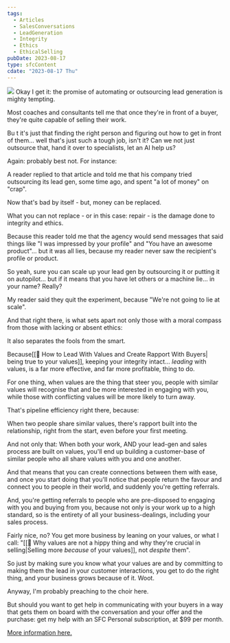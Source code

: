 ```yaml
---
tags:
  - Articles
  - SalesConversations
  - LeadGeneration
  - Integrity
  - Ethics
  - EthicalSelling
pubDate: 2023-08-17
type: sfcContent
cdate: "2023-08-17 Thu"
---
```

![](Media/SalesFlowCoach.app_More-reasons-to-not-automate-outreach_MartinStellar.jpeg)
Okay I get it: the promise of automating or outsourcing lead generation is mighty tempting.

Most coaches and consultants tell me that once they're in front of a buyer, they're quite capable of selling their work.

Bu
t it's just that finding the right person and figuring out how to get in front of them... well that's just such a tough job, isn't it? Can we not just outsource that, hand it over to specialists, let an AI help us?

Again: probably best not. For instance:

A reader replied to that article and told me that his company tried outsourcing its lead gen, some time ago, and spent "a lot of money" on "crap".

Now that's bad by itself - but, money can be replaced.

What you can not replace - or in this case: repair - is the damage done to integrity and ethics.

Because this reader told me that the agency would send messages that said things like "I was impressed by your profile" and "You have an awesome product"... but it was all lies, because my reader never saw the recipient's profile or product.

So yeah, sure you can scale up your lead gen by outsourcing it or putting it on autopilot... but if it means that you have let others or a machine lie... in your name? Really?

My reader said they quit the experiment, because "We're not going to lie at scale".

And that right there, is what sets apart not only those with a moral compass from those with lacking or absent ethics:

It also separates the fools from the smart.

Because[[📄 How to Lead With Values and Create Rapport With Buyers| being true to your values]], keeping your integrity intact... *leading* with values, is a far more effective, and far more profitable, thing to do.

For one thing, when values are the thing that steer you, people with similar values will recognise that and be more interested in engaging with you, while those with conflicting values will be more likely to turn away.

That's pipeline efficiency right there, because:

When two people share similar values, there's rapport built into the relationship, right from the start, even before your first meeting.

And not only that: When both your work, AND your lead-gen and sales process are built on values, you'll end up building a customer-base of similar people who all share values with you and one another.

And that means that you can create connections between them with ease, and once you start doing that you'll notice that people return the favour and connect you to people in their world, and suddenly you're getting referrals.

And, you're getting referrals to people who are pre-disposed to engaging with you and buying from you, because not only is your work up to a high standard, so is the entirety of all your business-dealings, including your sales process.

Fairly nice, no? You get more business by leaning on your values, or what I call: "[[📄 Why values are not a hippy thing and why they're crucial in selling|Selling more *because* of your values]], not *despite* them".

So just by making sure you know what your values are and by committing to making them the lead in your customer interactions, you get to do the right thing, and your business grows because of it. Woot.

Anyway, I'm probably preaching to the choir here.

But should you want to get help in communicating with your buyers in a way that gets them on board with the conversation and your offer and the purchase: get my help with an SFC Personal subscription, at $99 per month.

[More information here.](https://personal.salesflowcoach.app/)